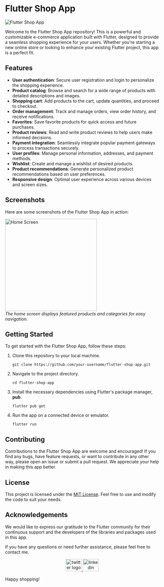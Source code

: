 # Flutter Shop App

![Flutter Shop App](screenshots/prod_over.jpg)

Welcome to the Flutter Shop App repository! This is a powerful and customizable e-commerce application built with Flutter, designed to provide a seamless shopping experience for your users. Whether you're starting a new online store or looking to enhance your existing Flutter project, this app is a perfect fit.

## Features

- **User authentication**: Secure user registration and login to personalize the shopping experience.
- **Product catalog**: Browse and search for a wide range of products with detailed descriptions and images.
- **Shopping cart**: Add products to the cart, update quantities, and proceed to checkout.
- **Order management**: Track and manage orders, view order history, and receive notifications.
- **Favorites**: Save favorite products for quick access and future purchases.
- **Product reviews**: Read and write product reviews to help users make informed decisions.
- **Payment integration**: Seamlessly integrate popular payment gateways to process transactions securely.
- **User profiles**: Manage personal information, addresses, and payment methods.
- **Wishlist**: Create and manage a wishlist of desired products.
- **Product recommendations**: Generate personalized product recommendations based on user preferences.
- **Responsive design**: Optimal user experience across various devices and screen sizes.

## Screenshots

Here are some screenshots of the Flutter Shop App in action:

<p>
  <img src="screenshots/home_screen.png" alt="Home Screen" width="300">
  <br>
  <em>The home screen displays featured products and categories for easy navigation.</em>
</p>

## Getting Started

To get started with the Flutter Shop App, follow these steps:

1. Clone this repository to your local machine.
   ```shell
   git clone https://github.com/your-username/flutter-shop-app.git
   ```

2. Navigate to the project directory.
   ```shell
   cd flutter-shop-app
   ```

3. Install the necessary dependencies using Flutter's package manager, **pub**.
   ```shell
   flutter pub get
   ```

4. Run the app on a connected device or emulator.
   ```shell
   flutter run
   ```

## Contributing

Contributions to the Flutter Shop App are welcome and encouraged! If you find any bugs, have feature requests, or want to contribute in any other way, please open an issue or submit a pull request. We appreciate your help in making this app better.

## License

This project is licensed under the [MIT License](LICENSE). Feel free to use and modify the code to suit your needs.

## Acknowledgements

We would like to express our gratitude to the Flutter community for their continuous support and the developers of the libraries and packages used in this app.

If you have any questions or need further assistance, please feel free to contact me.

<div align="center">
  <a href="https://twitter.com/ShirkeAryan2234/" target="_blank">
    <img src="https://raw.githubusercontent.com/maurodesouza/profile-readme-generator/master/src/assets/icons/social/twitter/default.svg" width="52" height="40" alt="twitter logo"  />
  </a>
  <a href="https://www.linkedin.com/in/aryan-shirke/" target="_blank">
    <img src="https://raw.githubusercontent.com/maurodesouza/profile-readme-generator/master/src/assets/icons/social/linkedin/default.svg" width="52" height="40" alt="linkedin logo"  />
  </a>
</div>

Happy shopping!
